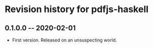 # Revision history for pdfjs-haskell

## 0.1.0.0 -- 2020-02-01

* First version. Released on an unsuspecting world.
